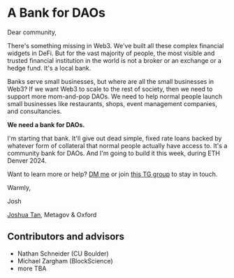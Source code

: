 # A Bank for DAOs

Dear community,

There's something missing in Web3. We've built all these complex financial widgets in DeFi. But for the vast majority of people, the most visible and trusted financial institution in the world is not a broker or an exchange or a hedge fund. It's a local bank.

Banks serve small businesses, but where are all the small businesses in Web3? If we want Web3 to scale to the rest of society, then we need to support more mom-and-pop DAOs. We need to help normal people launch small businesses like restaurants, shops, event management companies, and consultancies.

**We need a bank for DAOs.**

I'm starting that bank. It'll give out dead simple, fixed rate loans backed by whatever form of collateral that normal people actually have access to. It's a community bank for DAOs. And I'm going to build it this week, during ETH Denver 2024.

Want to learn more or help? [DM me](https://x.com/joshuaztan) or join [this TG group](https://t.me/+jqj7uPccAwVhMGUx) to stay in touch.

Warmly,

Josh

[Joshua Tan](https://joshuatan.com/research), Metagov & Oxford

## Contributors and advisors
- Nathan Schneider (CU Boulder)
- Michael Zargham (BlockScience)
- more TBA
